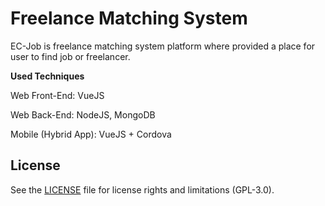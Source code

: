 # Freelance Matching System
EC-Job is freelance matching system platform where provided a place for user to find job or freelancer.

**Used Techniques**

Web Front-End: VueJS

Web Back-End: NodeJS, MongoDB

Mobile (Hybrid App): VueJS + Cordova

## License
See the [LICENSE](https://github.com/s20081428/Freelance-Matching-System-Client-Side/blob/master/LICENSE) file for license rights and limitations (GPL-3.0).
